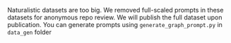 Naturalistic datasets are too big. We removed full-scaled prompts in these datasets for anonymous repo review. We will publish the full dataset upon publication.
You can generate prompts using ```generate_graph_prompt.py``` in ```data_gen``` folder